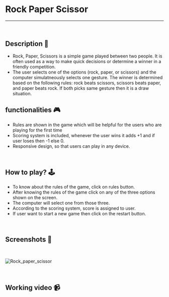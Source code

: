 # **Rock Paper Scissor**

---

<br>

## **Description 📃** 
- Rock, Paper, Scissors is a simple game played between two people. It is often used as a way to make quick decisions or determine a winner in a friendly competition.
- The user selects one of the options (rock, paper, or scissors) and the computer simulatneously selects one gesture. The winner is determined based on the following rules: rock beats scissors, scissors beats paper, and paper beats rock. If both picks same gesture then it is a draw situation.


## **functionalities 🎮** 
- Rules are shown in the game which will be helpful for the users who are playing for the first time
- Scoring system is included, whenever the user wins it adds +1 and if user loses then -1 else 0.
- Responsive design, so that users can play in any device.
<br>

## **How to play? 🕹️**
- To know about the rules of the game, click on rules button.
- After knowing the rules of the game click on any of the three options shown on the screen.
- The computer will select one from those three.
- According to the scoring system, score is assigned to user.
- If user want to start a new game then click on the restart button.
<br>

## **Screenshots 📸**

<br>

![Rock_paper_scissor](https://github.com/anilkoduru/GameZone/assets/88759473/1abe383e-0f65-4e6f-a7ce-18aacf5b86b6)


<br>

## **Working video 📹**
<!-- add your working video over here -->

